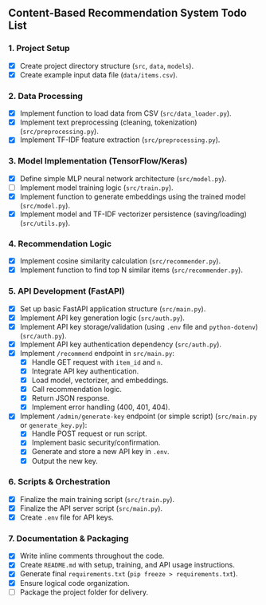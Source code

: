 ## Content-Based Recommendation System Todo List

### 1. Project Setup
- [X] Create project directory structure (`src`, `data`, `models`).
- [X] Create example input data file (`data/items.csv`).

### 2. Data Processing
- [X] Implement function to load data from CSV (`src/data_loader.py`).
- [X] Implement text preprocessing (cleaning, tokenization) (`src/preprocessing.py`).
- [X] Implement TF-IDF feature extraction (`src/preprocessing.py`).

### 3. Model Implementation (TensorFlow/Keras)
- [X] Define simple MLP neural network architecture (`src/model.py`).
- [ ] Implement model training logic (`src/train.py`).
- [X] Implement function to generate embeddings using the trained model (`src/model.py`).
- [X] Implement model and TF-IDF vectorizer persistence (saving/loading) (`src/utils.py`).

### 4. Recommendation Logic
- [X] Implement cosine similarity calculation (`src/recommender.py`).
- [X] Implement function to find top N similar items (`src/recommender.py`).

### 5. API Development (FastAPI)
- [X] Set up basic FastAPI application structure (`src/main.py`).
- [X] Implement API key generation logic (`src/auth.py`).
- [X] Implement API key storage/validation (using `.env` file and `python-dotenv`) (`src/auth.py`).
- [X] Implement API key authentication dependency (`src/auth.py`).
- [X] Implement `/recommend` endpoint in `src/main.py`:
    - [X] Handle GET request with `item_id` and `n`.
    - [X] Integrate API key authentication.
    - [X] Load model, vectorizer, and embeddings.
    - [X] Call recommendation logic.
    - [X] Return JSON response.
    - [X] Implement error handling (400, 401, 404).
- [X] Implement `/admin/generate-key` endpoint (or simple script) (`src/main.py` or `generate_key.py`):
    - [X] Handle POST request or run script.
    - [X] Implement basic security/confirmation.
    - [X] Generate and store a new API key in `.env`.
    - [X] Output the new key.

### 6. Scripts & Orchestration
- [X] Finalize the main training script (`src/train.py`).
- [X] Finalize the API server script (`src/main.py`).
- [X] Create `.env` file for API keys.

### 7. Documentation & Packaging
- [X] Write inline comments throughout the code.
- [X] Create `README.md` with setup, training, and API usage instructions.
- [X] Generate final `requirements.txt` (`pip freeze > requirements.txt`).
- [X] Ensure logical code organization.
- [ ] Package the project folder for delivery.
